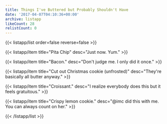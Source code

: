 ```yaml
---
title: Things I've Buttered but Probably Shouldn't Have
date: '2017-04-07T04:10:36+00:00'
archive: listapp
likeCount: 28
relistCount: 0
---
```



{{< listapp/list order=false reverse=false >}}

   {{< listapp/item title="Pita Chip"
      desc="Just now. Yum." >}}

   {{< listapp/item title="Bacon."
      desc="Don't judge me. I only did it once." >}}

   {{< listapp/item title="Cut out Christmas cookie (unfrosted)"
      desc="They're basically all butter anyway." >}}

   {{< listapp/item title="Croissant."
      desc="I realize everybody does this but it feels gratuitous." >}}

   {{< listapp/item title="Crispy lemon cookie."
      desc="@imc did this with me. You can always count on her." >}}

{{< /listapp/list >}}
